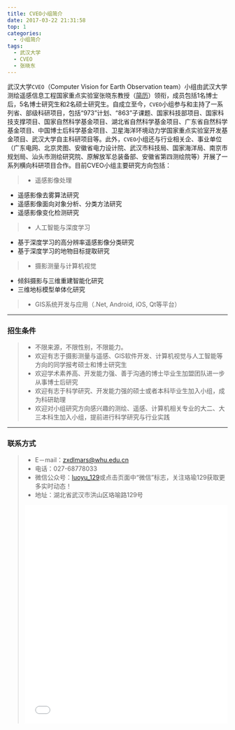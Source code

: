 ```yaml
---
title: CVEO小组简介
date: 2017-03-22 21:31:58
top: 1
categories:
  - 小组简介
tags:
  - 武汉大学
  - CVEO
  - 张晓东
---
```


武汉大学``CVEO``（Computer Vision for Earth Observation team）小组由武汉大学测绘遥感信息工程国家重点实验室张晓东教授（[简历](members/zhangxiaodong)）领衔，成员包括1名博士后，5名博士研究生和2名硕士研究生。自成立至今，``CVEO``小组参与和主持了一系列省、部级科研项目，包括“973”计划、“863”子课题、国家科技部项目、国家科技支撑项目、国家自然科学基金项目、湖北省自然科学基金项目、广东省自然科学基金项目、中国博士后科学基金项目、卫星海洋环境动力学国家重点实验室开发基金项目、武汉大学自主科研项目等。此外，``CVEO``小组还与行业相关企、事业单位（广东电网、北京灵图、安徽省电力设计院、武汉市科技局、国家海洋局、南京市规划局、汕头市测绘研究院、原解放军总装备部、安徽省第四测绘院等）开展了一系列横向科研项目合作。目前CVEO小组主要研究方向包括：

> * 遥感影像处理
  + 遥感影像去雾算法研究
  + 遥感影像面向对象分析、分类方法研究
  + 遥感影像变化检测研究
> * 人工智能与深度学习
  + 基于深度学习的高分辨率遥感影像分类研究
  + 基于深度学习的地物目标提取研究
> * 摄影测量与计算机视觉
  + 倾斜摄影与三维重建智能化研究
  + 三维地标模型单体化研究
> * GIS系统开发与应用（.Net, Android, iOS, Qt等平台）

------

### 招生条件

> * 不限来源，不限性别，不限能力。
> * 欢迎有志于摄影测量与遥感、GIS软件开发、计算机视觉与人工智能等方向的同学报考硕士和博士研究生
> * 欢迎学术素养高、开发能力强、善于沟通的博士毕业生加盟团队进一步从事博士后研究
> * 欢迎有志于科学研究、开发能力强的硕士或者本科毕业生加入小组，成为科研助理
> * 欢迎对小组研究方向感兴趣的测绘、遥感、计算机相关专业的大二、大三本科生加入小组，提前进行科学研究与行业实践

------

### 联系方式

> * E－mail：<zxdlmars@whu.edu.cn>
> * 电话：027-68778033
> * 微信公众号：[luoyu_129](https://mp.weixin.qq.com/s/Etf3-6sR1qYPzcDxyZ962Q)或点击页面中“微信”标志，关注珞瑜129获取更多实时动态！
> * 地址：湖北省武汉市洪山区珞喻路129号
> <iframe src="/map.html" frameBorder=0 height=500px width=100% scrolling=no></iframe>